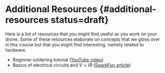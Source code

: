 # Additional Resources {#additional-resources status=draft}

Here is a list of resources that you might find useful as you work on your drone. Some of these resources elaborate on concepts that we gloss over in this course but that you might find interesting, namely related to hardware.

- Beginner soldering tutorial ([YouTube video](https://www.youtube.com/watch?v=Qps9woUGkvI))
- Basics of electrical circuits and $V=IR$ ([SparkFun article](https://learn.sparkfun.com/tutorials/voltage-current-resistance-and-ohms-law))
